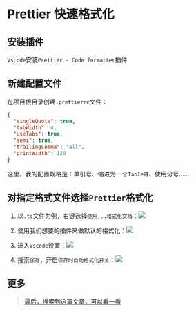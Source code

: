 # Prettier 快速格式化

## 安装插件

`Vscode`安装`Prettier - Code formatter`插件

## 新建配置文件

在项目根目录创建`.prettierrc`文件：

```json
{
  "singleQuote": true,
  "tabWidth": 4,
  "useTabs": true,
  "semi": true,
  "trailingComma": "all",
  "printWidth": 120
}
```

这里，我的配置规格是：单引号、缩进为一个`Table键`、使用分号……

## 对指定格式文件选择`Prettier`格式化

1. 以`.ts`文件为例，右键选择`使用...格式化文档`：![](https://gitee.com/huanshenga/myimg/raw/master/PicGo/20201029221154.png)

2. 使用我们想要的插件来做默认的格式化：![](https://gitee.com/huanshenga/myimg/raw/master/PicGo/20201029221320.png)

3. 进入`Vscode`设置：![](https://gitee.com/huanshenga/myimg/raw/master/PicGo/20201029221759.png)

4. 搜索`保存`，开启`保存时自动格式化开关`：![](https://gitee.com/huanshenga/myimg/raw/master/PicGo/20201029221858.png)

## 更多

> [最后，搜索到这篇文章，可以看一看](https://zhuanlan.zhihu.com/p/81764012)
